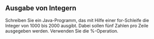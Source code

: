 ## Ausgabe von Integern

Schreiben Sie ein Java-Programm, das mit Hilfe einer for-Schleife die Integer von 1000 bis 2000 ausgibt. Dabei sollen fünf Zahlen pro Zeile ausgegeben werden. Verwenden Sie die %-Operation.